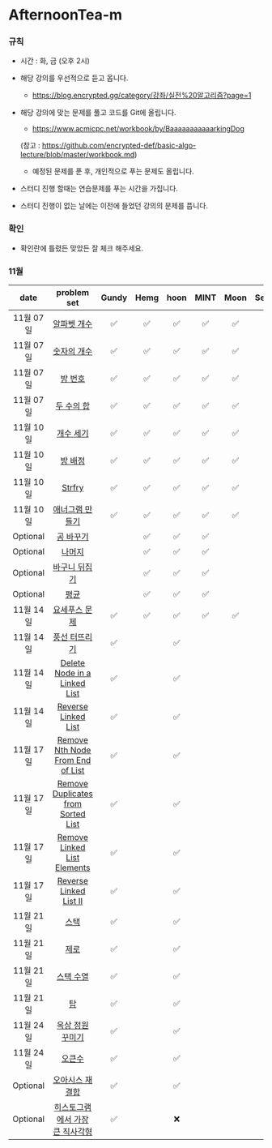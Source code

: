 # AfternoonTea-m

### 규칙
- 시간 : 화, 금 (오후 2시)
- 해당 강의를 우선적으로 듣고 옵니다.
   - https://blog.encrypted.gg/category/강좌/실전%20알고리즘?page=1
- 해당 강의에 맞는 문제를 풀고 코드를 Git에 올립니다.
   - https://www.acmicpc.net/workbook/by/BaaaaaaaaaaarkingDog
   
   (참고 : https://github.com/encrypted-def/basic-algo-lecture/blob/master/workbook.md)
   - 예정된 문제를 푼 후, 개인적으로 푸는 문제도 올립니다.
- 스터디 진행 할때는 연습문제를 푸는 시간을 가집니다.
- 스터디 진행이 없는 날에는 이전에 들었던 강의의 문제를 풉니다.

### 확인
- 확인란에 틀렸든 맞았든 잘 체크 해주세요.

### 11월
| date       | problem set          | Gundy | Hemg | hoon | MINT | Moon | Serena |
| :--------: | :------------------: | :---: | :--: | :--: | :--: | :--: | :----: |
|11월 07일| [알파벳 개수](https://www.acmicpc.net/problem/10808) | ✅ | ✅ | ✅ | ✅ | ✅ | ✅ |
|11월 07일| [숫자의 개수](https://www.acmicpc.net/problem/2577)  | ✅ | ✅ | ✅ | ✅ | ✅ | ✅ |
|11월 07일| [방 번호](https://www.acmicpc.net/problem/1475)     | ✅ | ✅ | ✅ | ✅ | ✅ | ✅ |
|11월 07일| [두 수의 합](https://www.acmicpc.net/problem/3273)  | ✅ | ✅ | ✅ | ✅ | ✅ | ✅ |
|11월 10일| [개수 세기](https://www.acmicpc.net/problem/10807)  | ✅ | ✅ | ✅ | ✅ | ✅ | ✅ |
|11월 10일| [방 배정](https://www.acmicpc.net/problem/13300)    | ✅ | ✅ | ✅ | ✅ | ✅ | ✅ |
|11월 10일| [Strfry](https://www.acmicpc.net/problem/11328)   | ✅ | ✅ | ✅ | ✅ | ✅ | ✅ |
|11월 10일| [애너그램 만들기](https://www.acmicpc.net/problem/1919)  | ✅ | ✅ | ✅ | ✅ | ✅ | ✅ |
|Optional| [공 바꾸기](https://www.acmicpc.net/problem/10813)  |  |✅ | ✅ | ✅ |  |  |
|Optional| [나머지](https://www.acmicpc.net/problem/3052)      |  | ✅ | ✅ | ✅ |  |  |
|Optional| [바구니 뒤집기](https://www.acmicpc.net/problem/10811)  |  | ✅ | ✅ | ✅ |  |  |
|Optional| [평균](https://www.acmicpc.net/problem/1546)       |  | ✅ | ✅ | ✅ |  |  |
|11월 14일| [요세푸스 문제](https://www.acmicpc.net/problem/1158)  | ✅ | ✅ | ✅ | ✅ | ✅ |  |
|11월 14일| [풍선 터뜨리기](https://www.acmicpc.net/problem/2346)  | ✅ |  | ✅ |  |  |  |
|11월 14일| [Delete Node in a Linked List](https://leetcode.com/problems/delete-node-in-a-linked-list/description/)  | ✅ |  | ✅ |  |  |  |
|11월 14일| [Reverse Linked List](https://leetcode.com/problems/reverse-linked-list/description/)  | ✅ |  | ✅ |  |  |  |
|11월 17일| [Remove Nth Node From End of List](https://leetcode.com/problems/remove-nth-node-from-end-of-list/description/)  | ✅ |  | ✅ |  |  |  |
|11월 17일| [Remove Duplicates from Sorted List](https://leetcode.com/problems/remove-duplicates-from-sorted-list/description/)  | ✅ |  | ✅ |  |  |  |
|11월 17일| [Remove Linked List Elements](https://leetcode.com/problems/remove-linked-list-elements/description/)  | ✅ |  | ✅ |  |  |  |
|11월 17일| [Reverse Linked List II](https://leetcode.com/problems/reverse-linked-list-ii/description/)  | ✅ |  | ✅ |  |  |  |
|11월 21일| [스택](https://www.acmicpc.net/problem/10828)  | ✅ |  | ✅ |  |  |  |
|11월 21일| [제로](https://www.acmicpc.net/problem/10773)  | ✅ |  | ✅ |  |  |  |
|11월 21일| [스택 수열](https://www.acmicpc.net/problem/1874)  | ✅ |  | ✅ |  |  |  |
|11월 21일| [탑](https://www.acmicpc.net/problem/2493)  | ✅ |  | ✅ |  |  |  |
|11월 24일| [옥상 정원 꾸미기](https://www.acmicpc.net/problem/6198)  | ✅ |  | ✅ |  |  |  |
|11월 24일| [오큰수](https://www.acmicpc.net/problem/17298)  | ✅ |  | ✅ |  |  |  |
|Optional| [오아시스 재결합](https://www.acmicpc.net/problem/3015)  | ✅ |  | ✅ |  |  |  |
|Optional| [히스토그램에서 가장 큰 직사각형](https://www.acmicpc.net/problem/6549)  | ✅ |  | ❌ |  |  |  |

